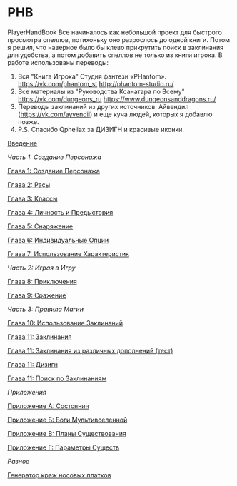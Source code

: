 # PHB
PlayerHandBook
Все начиналось как небольшой проект для быстрого просмотра спеллов, потихоньку оно разрослось до одной книги. Потом я решил, что наверное было бы клево прикрутить поиск в заклинания для удобства, а потом добавить спеллов не только из книги игрока.
В работе использованы переводы: 
1) Вся "Книга Игрока" Студия фэнтези «PHantom». https://vk.com/phantom_st http://phantom-studio.ru/
2) Все материалы из "Руководства Ксанатара по Всему" https://vk.com/dungeons_ru https://www.dungeonsanddragons.ru/
3) Переводы заклинаний из других источников: Айвендил (https://vk.com/ayvendil) и еще куча людей, которых я добавлю позже.
4) P.S. Спасибо Qpheliax за ДИЗИГН и красивые иконки.
<p><a href="Chapter00.html">Введение</a></p>
<p><i>Часть 1: Создание Персонажа</i></p>
<p><a href="Chapter01.html">Глава 1: Создание Персонажа</a></p>
<p><a href="Chapter02.html">Глава 2: Расы</a></p>
<p><a href="Chapter03.html">Глава 3: Классы</a></p>
<p><a href="Chapter04.html">Глава 4: Личность и Предыстория</a></p>
<p><a href="Chapter05.html">Глава 5: Снаряжение</a></p>
<p><a href="Chapter06.html">Глава 6: Индивидуальные Опции</a></p>
<p><a href="Chapter07.html">Глава 7: Использование Характеристик</a></p>
<p><i>Часть 2: Играя в Игру</i></p>
<p><a href="Chapter08.html">Глава 8: Приключения</a></p>
<p><a href="Chapter09.html">Глава 9: Сражение</a></p>
<p><i>Часть 3: Правила Магии</i></p>
<p><a href="Chapter10.html">Глава 10: Использование Заклинаний</a></p>
<p><a href="Chapter11.html">Глава 11: Заклинания</a></p>
<p><a href="Chapter11test.html">Глава 11: Заклинания из различных дополнений (тест)</a></p>
<p><a href="Chapter11zen.html">Глава 11: Дизигн</a></p>
<p><a href="Chapter11search.html">Глава 11: Поиск по Заклинаниям</a></p>
<p><i>Приложения</i></p>
<p><a href="Attachment01.html">Приложение A: Состояния</a></p>
<p><a href="Attachment02.html">Приложение Б: Боги Мультивселенной</a></p>
<p><a href="Attachment03.html">Приложение В: Планы Существования</a></p>
<p><a href="Attachment04.html">Приложение Г: Параметры Существ</a></p>
<p><i>Разное</i></p>
<p><a href="pocket.html">Генератор краж носовых платков</a></p>
